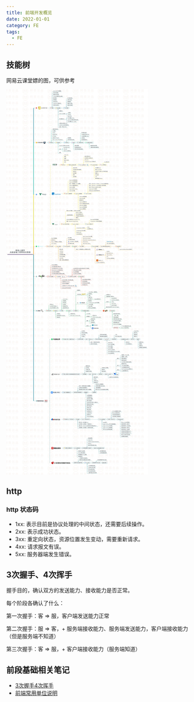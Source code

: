 ```yaml
---
title: 前端开发概览
date: 2022-01-01
category: FE
tags:
  - FE
---
```


<!-- more -->

## 技能树

网易云课堂嫖的图，可供参考

![技能](./image/fe-skill-tree.jpg)

## http 

### http 状态码

- 1xx: 表示目前是协议处理的中间状态，还需要后续操作。
- 2xx: 表示成功状态。
- 3xx: 重定向状态，资源位置发生变动，需要重新请求。
- 4xx: 请求报文有误。
- 5xx: 服务器端发生错误。


## 3次握手、4次挥手

握手目的，确认双方的发送能力、接收能力是否正常。

每个阶段各确认了什么：

第一次握手：客 => 服，客户端发送能力正常

第二次握手：服 => 客，+ 服务端接收能力、服务端发送能力，客户端接收能力（但是服务端不知道）

第三次握手：客 => 服，+ 客户端接收能力（服务端知道）

## 前段基础相关笔记

- [3次握手4次挥手](./three-way-handshake.md)
- [前端常用单位说明](./fe-unit.md)